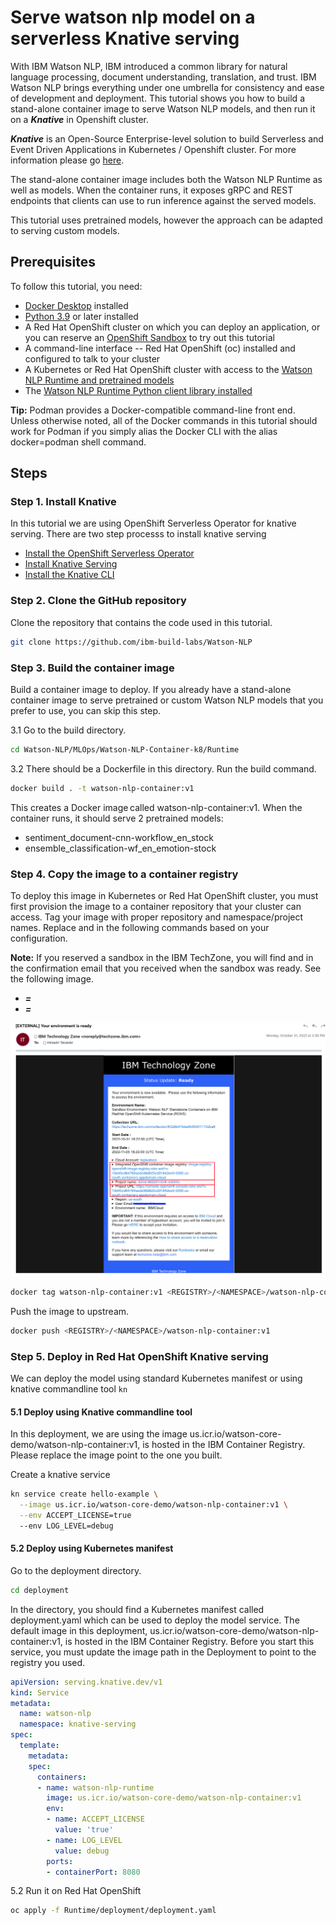 # Serve watson nlp model on a serverless Knative serving

With IBM Watson NLP, IBM introduced a common library for natural language processing, document understanding, translation, and trust. IBM Watson NLP brings everything under one umbrella for consistency and ease of development and deployment. This tutorial shows you how to build a stand-alone container image to serve Watson NLP models, and then run it on a ***Knative*** in Openshift cluster.

***Knative*** is an Open-Source Enterprise-level solution to build Serverless and Event Driven Applications in Kubernetes / Openshift cluster. For more information please go [here](https://knative.dev/docs/).

The stand-alone container image includes both the Watson NLP Runtime as well as models. When the container runs, it exposes gRPC and REST endpoints that clients can use to run inference against the served models.

This tutorial uses pretrained models, however the approach can be adapted to serving custom models.

## Prerequisites

To follow this tutorial, you need:

- [Docker Desktop](https://docs.docker.com/get-docker/) installed
- [Python 3.9](https://www.python.org/downloads/) or later installed
- A Red Hat OpenShift cluster on which you can deploy an application, or you can reserve an [OpenShift Sandbox](https://github.com/ibm-build-lab/Watson-NLP/tree/main/MLOps/reserve-openshift-sandbox) to try out this tutorial
- A command-line interface -- Red Hat OpenShift (oc) installed and configured to talk to your cluster
- A Kubernetes or Red Hat OpenShift cluster with access to the [Watson NLP Runtime and pretrained models](https://github.com/ibm-build-labs/Watson-NLP/blob/main/MLOps/access/README.md#kubernetes-and-openshift)
- The [Watson NLP Runtime Python client library installed](https://github.com/ibm-build-labs/Watson-NLP/blob/main/MLOps/access/README.md#python)

**Tip:** Podman provides a Docker-compatible command-line front end. Unless otherwise noted, all of the Docker commands in this tutorial should work for Podman if you simply alias the Docker CLI with the alias docker=podman shell command.

## Steps

### Step 1. Install Knative

In this tutorial we are using OpenShift Serverless Operator for knative serving. There are two step processs to install knative serving

- [Install the OpenShift Serverless Operator](https://docs.openshift.com/container-platform/4.10/serverless/install/install-serverless-operator.html)
- [Install Knative Serving](https://docs.openshift.com/container-platform/4.10/serverless/install/installing-knative-serving.html)
- [Install the Knative CLI](https://knative.dev/docs/client/install-kn/)

### Step 2. Clone the GitHub repository

Clone the repository that contains the code used in this tutorial.

```sh
git clone https://github.com/ibm-build-labs/Watson-NLP
```

### Step 3. Build the container image

Build a container image to deploy. If you already have a stand-alone container image to serve pretrained or custom Watson NLP models that you prefer to use, you can skip this step.

3.1 Go to the build directory.

```sh
cd Watson-NLP/MLOps/Watson-NLP-Container-k8/Runtime
```

3.2 There should be a Dockerfile in this directory. Run the build command.

```sh
docker build . -t watson-nlp-container:v1
```

This creates a Docker image called watson-nlp-container:v1. When the container runs, it should serve 2 pretrained models:

- sentiment_document-cnn-workflow_en_stock
- ensemble_classification-wf_en_emotion-stock

### Step 4. Copy the image to a container registry

To deploy this image in Kubernetes or Red Hat OpenShift cluster, you must first provision the image to a container repository that your cluster can access. Tag your image with proper repository and namespace/project names. Replace ***<REGISTRY>*** and ***<NAMESPACE>*** in the following commands based on your configuration.

**Note:** If you reserved a sandbox in the IBM TechZone, you will find ***<REGISTRY>*** and ***<NAMESPACE>*** in the confirmation email that you received when the sandbox was ready. See the following image.

- ***<REGISTRY>=<Integrated OpenShift container image registry: you received in the email>***
- ***<NAMESPACE>=<Project name: you received in the email>***

![Reference architecure](images/techzoneemail.png)

```sh
docker tag watson-nlp-container:v1 <REGISTRY>/<NAMESPACE>/watson-nlp-container:v1
```

Push the image to upstream.

```sh
docker push <REGISTRY>/<NAMESPACE>/watson-nlp-container:v1
```

### Step 5. Deploy in Red Hat OpenShift Knative serving

We can deploy the model using standard Kubernetes manifest or using knative commandline tool `kn`

#### 5.1 Deploy using Knative commandline tool

In this deployment, we are using the image us.icr.io/watson-core-demo/watson-nlp-container:v1, is hosted in the IBM Container Registry. Please replace the image point to the one you built.

Create a knative service

```sh
kn service create hello-example \
  --image us.icr.io/watson-core-demo/watson-nlp-container:v1 \
  --env ACCEPT_LICENSE=true
  --env LOG_LEVEL=debug
```

#### 5.2 Deploy using Kubernetes manifest

Go to the deployment directory.

```sh
cd deployment
```

In the directory, you should find a Kubernetes manifest called deployment.yaml which can be used to deploy the model service. The default image in this deployment, us.icr.io/watson-core-demo/watson-nlp-container:v1, is hosted in the IBM Container Registry. Before you start this service, you must update the image path in the Deployment to point to the registry you used.

```yaml
apiVersion: serving.knative.dev/v1
kind: Service
metadata:
  name: watson-nlp
  namespace: knative-serving
spec:
  template:
    metadata:
    spec:
      containers:
      - name: watson-nlp-runtime
        image: us.icr.io/watson-core-demo/watson-nlp-container:v1
        env:
        - name: ACCEPT_LICENSE
          value: 'true'
        - name: LOG_LEVEL
          value: debug
        ports:
        - containerPort: 8080
```

5.2 Run it on Red Hat OpenShift

```sh
oc apply -f Runtime/deployment/deployment.yaml
```
